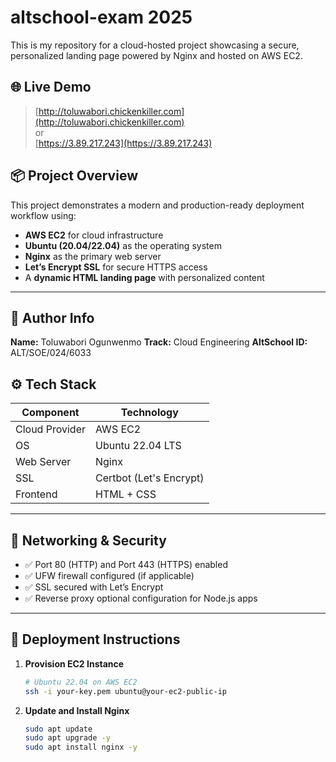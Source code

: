 # altschool-exam 2025


This is my repository for a cloud-hosted project showcasing a secure, personalized landing page powered by Nginx and hosted on AWS EC2.

## 🌐 Live Demo

> [http://toluwabori.chickenkiller.com](http://toluwabori.chickenkiller.com)  
> or  
> [https://3.89.217.243](https://3.89.217.243)

## 📦 Project Overview

This project demonstrates a modern and production-ready deployment workflow using:

- **AWS EC2** for cloud infrastructure
- **Ubuntu (20.04/22.04)** as the operating system
- **Nginx** as the primary web server
- **Let’s Encrypt SSL** for secure HTTPS access
- A **dynamic HTML landing page** with personalized content

---

## 👤 Author Info

**Name:** Toluwabori Ogunwenmo 
**Track:** Cloud Engineering
**AltSchool ID:** ALT/SOE/024/6033

## ⚙️ Tech Stack

| Component     | Technology        |
|---------------|-------------------|
| Cloud Provider | AWS EC2           |
| OS            | Ubuntu 22.04 LTS   |
| Web Server    | Nginx              |
| SSL           | Certbot (Let's Encrypt) |
| Frontend      | HTML + CSS         |

---

## 🔐 Networking & Security

- ✅ Port 80 (HTTP) and Port 443 (HTTPS) enabled
- ✅ UFW firewall configured (if applicable)
- ✅ SSL secured with Let’s Encrypt
- ✅ Reverse proxy optional configuration for Node.js apps

---

## 🧰 Deployment Instructions

1. **Provision EC2 Instance**
   ```bash
   # Ubuntu 22.04 on AWS EC2
   ssh -i your-key.pem ubuntu@your-ec2-public-ip

2. **Update and Install Nginx**
   ```bash
   sudo apt update
   sudo apt upgrade -y
   sudo apt install nginx -y

